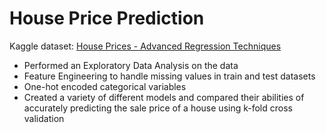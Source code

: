 # House Price Prediction
Kaggle dataset: [House Prices - Advanced Regression Techniques](https://www.kaggle.com/competitions/house-prices-advanced-regression-techniques/overview)

- Performed an Exploratory Data Analysis on the data
- Feature Engineering to handle missing values in train and test datasets
- One-hot encoded categorical variables
- Created a variety of different models and compared their abilities of accurately predicting the sale price of a house using k-fold cross validation
